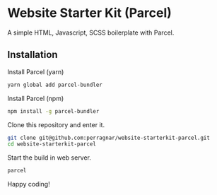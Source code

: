 # Website Starter Kit (Parcel)

A simple HTML, Javascript, SCSS boilerplate with Parcel.

## Installation

Install Parcel (yarn)

```bash
yarn global add parcel-bundler
```

Install Parcel (npm)

```bash
npm install -g parcel-bundler
```

Clone this repository and enter it.

```bash
git clone git@github.com:perragnar/website-starterkit-parcel.git
cd website-starterkit-parcel
```

Start the build in web server.

```bash
parcel
```

Happy coding!
